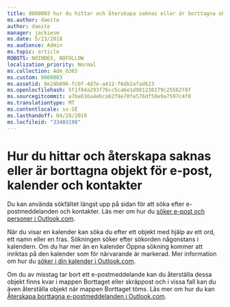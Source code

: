 ```yaml
---
title: 8000003 hur du hittar och återskapa saknas eller är borttagna objekt för e-post, kalender och kontakter
ms.author: daeite
author: daeite
manager: jackiesm
ms.date: 5/23/2018
ms.audience: Admin
ms.topic: article
ROBOTS: NOINDEX, NOFOLLOW
localization_priority: Normal
ms.collection: Adm_O365
ms.custom: 8000003
ms.assetid: 8e24b096-fcbf-4d7e-a412-f6db2afad623
ms.openlocfilehash: 5f1f84a293f76cc5ca6e1d981230179c25562f0f
ms.sourcegitcommit: a7be616a4ebca62f8e70fe576df58e9a7597c4f8
ms.translationtype: MT
ms.contentlocale: sv-SE
ms.lasthandoff: 04/28/2019
ms.locfileid: "33403198"
---
```

# <a name="how-to-find-and-recover-missing-or-deleted-email-calendar-or-contacts-items"></a>Hur du hittar och återskapa saknas eller är borttagna objekt för e-post, kalender och kontakter

Du kan använda sökfältet längst upp på sidan för att söka efter e-postmeddelanden och kontakter. Läs mer om hur du [söker e-post och personer i Outlook.com](https://support.office.com/article/88108edf-028e-4306-b87e-7400bbb40aa7).
  
När du visar en kalender kan söka du efter ett objekt med hjälp av ett ord, ett namn eller en fras. Sökningen söker efter sökorden någonstans i kalendern. Om du har mer än en kalender Öppna sökning kommer att inriktas på den kalender som för närvarande är markerad. Mer information om hur du [söker i din kalender i Outlook.com](https://support.office.com/article/5bc05289-c84c-4849-95a8-7eac05ed478a).
  
Om du av misstag tar bort ett e-postmeddelande kan du återställa dessa objekt finns kvar i mappen Borttaget eller skräppost och i vissa fall kan du även återställa objekt när mappen Borttaget töms. Läs mer om hur du kan [Återskapa borttagna e-postmeddelanden i Outlook.com](https://support.office.com/article/cf06ab1b-ae0b-418c-a4d9-4e895f83ed50).